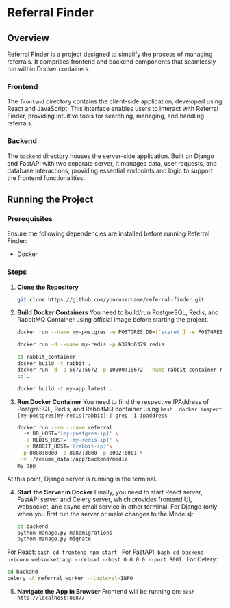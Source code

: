 # Referral Finder

## Overview

Referral Finder is a project designed to simplify the process of managing referrals. It comprises frontend and backend components that seamlessly run within Docker containers.

### Frontend

The `frontend` directory contains the client-side application, developed using React and JavaScript. This interface enables users to interact with Referral Finder, providing intuitive tools for searching, managing, and handling referrals.

### Backend

The `backend` directory houses the server-side application. Built on Django and FastAPI with two separate server, it manages data, user requests, and database interactions, providing essential endpoints and logic to support the frontend functionalities.

## Running the Project

### Prerequisites

Ensure the following dependencies are installed before running Referral Finder:

- Docker

### Steps

1. **Clone the Repository**

   ```bash
   git clone https://github.com/yourusername/referral-finder.git
   ```

2. **Build Docker Containers**
You need to build/run PostgreSQL, Redis, and RabbitMQ Container using official image before starting the project.
    ```bash
    docker run --name my-postgres -e POSTGRES_DB=['sceret'] -e POSTGRES_USER=['sceret] -e POSTGRES_PASSWORD=['sceret] -d postgres
    ````
    
    ```bash
    docker run -d --name my-redis -p 6379:6379 redis
    ````
    
     ```bash
    cd rabbit_container
    docker build -t rabbit .
    docker run -d -p 5672:5672 -p 10000:15672 --name rabbit-container rabbit
    cd ..
    ````
     
    ```bash
    docker build -t my-app:latest .
    ```
3. **Run Docker Container**
You need to find the respective IPAddress of PostgreSQL, Redis, and RabbitMQ container using ```bash  docker inspect [my-postgres|my-redis|rabbit] | grep -i ipaddress```
    ```bash
    docker run --rm --name referral
      -e DB_HOST='[my-postgres-ip]' \
      -e REDIS_HOST='[my-redis-ip]' \
      -e RABBIT_HOST='[rabbit-ip]'\
     -p 8088:8000 -p 8087:3000 -p 8002:8001 \
     -v ./resume_data:/app/backend/media 
    my-app
    ```
At this point, Django server is running in the terminal.

4. **Start the Server in Docker**
Finally, you need to start React server, FastAPI server and Celery server, which provides frontend UI, websocket, ane async email service in other terminal.
For Django (only when you first run the server or make changes to the Models):
    ```bash
    cd backend
    python manage.py makemigrations
    python manage.py migrate
    ```
For React:
    ```bash
    cd frontend
    npm start
    ```
For FastAPI:
    ```bash
    cd backend
    uvicorn websocket:app --reload --host 0.0.0.0 --port 8001
    ```
For Celery:
  ```bash
  cd backend
  celery -A referral worker --loglevel=INFO
  ```

5. **Navigate the App in Browser**
Frontend will be running on: 
```bash http://localhost:8087/```
